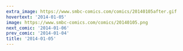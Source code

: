 ```yaml
---
extra_image: https://www.smbc-comics.com/comics/20140105after.gif
hovertext: '2014-01-05'
image: https://www.smbc-comics.com/comics/20140105.png
next_comic: '2014-01-06'
prev_comic: '2014-01-04'
title: '2014-01-05'
---
```


